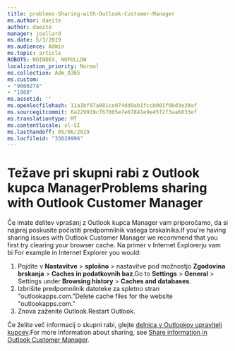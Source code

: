 ```yaml
---
title: problems-Sharing-with-Outlook-Customer-Manager
ms.author: daeite
author: daeite
manager: joallard
ms.date: 5/3/2019
ms.audience: Admin
ms.topic: article
ROBOTS: NOINDEX, NOFOLLOW
localization_priority: Normal
ms.collection: Adm_O365
ms.custom:
- "9000274"
- "1868"
ms.assetid: ''
ms.openlocfilehash: 11a1bf07a081ce074dd9ab1fccb001f0bd3e39af
ms.sourcegitcommit: 6a229919cf67005e7e67841e9e45f2f3aa6833ef
ms.translationtype: MT
ms.contentlocale: sl-SI
ms.lasthandoff: 05/06/2019
ms.locfileid: "33629996"
---
```

# <a name="problems-sharing-with-outlook-customer-manager"></a><span data-ttu-id="175e1-102">Težave pri skupni rabi z Outlook kupca Manager</span><span class="sxs-lookup"><span data-stu-id="175e1-102">Problems sharing with Outlook Customer Manager</span></span> 

<span data-ttu-id="175e1-103">Če imate delitev vprašanj z Outlook kupca Manager vam priporočamo, da si najprej poskusite počistiti predpomnilnik vašega brskalnika.</span><span class="sxs-lookup"><span data-stu-id="175e1-103">If you're having sharing issues with Outlook Customer Manager we recommend that you first try clearing your browser cache.</span></span> <span data-ttu-id="175e1-104">Na primer v Internet Explorerju vam bi:</span><span class="sxs-lookup"><span data-stu-id="175e1-104">For example in Internet Explorer you would:</span></span>
1. <span data-ttu-id="175e1-105">Pojdite v **Nastavitve** > **splošno** > nastavitve pod možnostjo **Zgodovina brskanja** > **Caches in podatkovnih baz**.</span><span class="sxs-lookup"><span data-stu-id="175e1-105">Go to **Settings** > **General** > Settings under **Browsing history** > **Caches and databases**.</span></span>
2. <span data-ttu-id="175e1-106">Izbrišite predpomnilnik datoteke za spletno stran "outlookapps.com."</span><span class="sxs-lookup"><span data-stu-id="175e1-106">Delete cache files for the website "outlookapps.com."</span></span>
3. <span data-ttu-id="175e1-107">Znova zaženite Outlook.</span><span class="sxs-lookup"><span data-stu-id="175e1-107">Restart Outlook.</span></span>

<span data-ttu-id="175e1-108">Če želite več informacij o skupni rabi, glejte [delnica v Outlookov upravitelj kupcev](https://support.office.com/article/4f26cc69-67da-4cd5-b344-02d1a4799310%20).</span><span class="sxs-lookup"><span data-stu-id="175e1-108">For more information about sharing, see [Share information in Outlook Customer Manager](https://support.office.com/article/4f26cc69-67da-4cd5-b344-02d1a4799310%20).</span></span> 